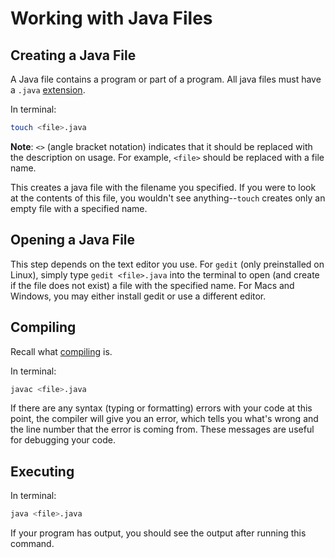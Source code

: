 # Working with Java Files

## Creating a Java File

A Java file contains a program or part of a program. All java files must have a `.java` [extension](https://en.wikipedia.org/wiki/Filename_extension).

In terminal:
```bash
touch <file>.java
```
__Note__: `<>` (angle bracket notation) indicates that it should be replaced with the description on usage. For example, `<file>` should be replaced with a file name.

This creates a java file with the filename you specified. If you were to look at the contents of this file, you wouldn't see anything--`touch` creates only an empty file with a specified name.

## Opening a Java File

This step depends on the text editor you use. For `gedit` (only preinstalled on Linux), simply type `gedit <file>.java` into the terminal to open (and create if the file does not exist) a file with the specified name. For Macs and Windows, you may either install gedit or use a different editor.

## Compiling

Recall what [compiling](00-intro-to-computers.md#how-is-code-translated-into-software) is.

In terminal:
```bash
javac <file>.java
```

If there are any syntax (typing or formatting) errors with your code at this point, the compiler will give you an error, which tells you what's wrong and the line number that the error is coming from. These messages are useful for debugging your code.

## Executing

In terminal:
```bash
java <file>.java
```

If your program has output, you should see the output after running this command.
